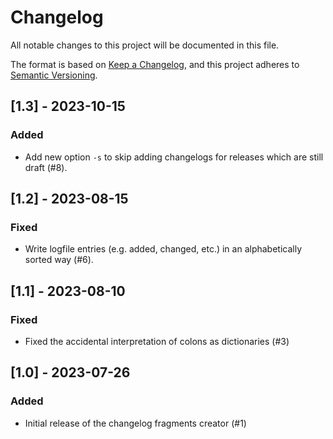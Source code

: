 # Changelog

All notable changes to this project will be documented in this file.

The format is based on [Keep a Changelog](https://keepachangelog.com/en/1.0.0/),
and this project adheres to [Semantic Versioning](https://semver.org/spec/v2.0.0.html).


## [1.3] - 2023-10-15

### Added

- Add new option `-s` to skip adding changelogs for releases which are still draft (#8).


## [1.2] - 2023-08-15

### Fixed

- Write logfile entries (e.g. added, changed, etc.) in an alphabetically sorted way (#6).


## [1.1] - 2023-08-10

### Fixed

- Fixed the accidental interpretation of colons as dictionaries (#3)


## [1.0] - 2023-07-26

### Added

- Initial release of the changelog fragments creator (#1)
